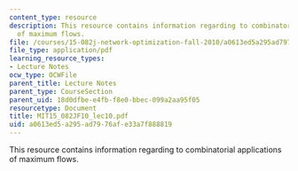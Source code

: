 ```yaml
---
content_type: resource
description: This resource contains information regarding to combinatorial applications
  of maximum flows.
file: /courses/15-082j-network-optimization-fall-2010/a0613ed5a295ad7976afe33a7f888819_MIT15_082JF10_lec10.pdf
file_type: application/pdf
learning_resource_types:
- Lecture Notes
ocw_type: OCWFile
parent_title: Lecture Notes
parent_type: CourseSection
parent_uid: 18d0dfbe-e4fb-f8e0-bbec-099a2aa95f05
resourcetype: Document
title: MIT15_082JF10_lec10.pdf
uid: a0613ed5-a295-ad79-76af-e33a7f888819
---
```

This resource contains information regarding to combinatorial applications of maximum flows.

